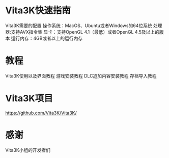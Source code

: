 # Vita3K快速指南
Vita3K需要的配置 
操作系统：MacOS、Ubuntu或者Windows的64位系统
处理器:支持AVX指令集
显卡：支持OpenGL 4.1（最低）或者OpenGL 4.5及以上的版本
运行内存：4GB或者以上的运行内存

# 教程
Vita3K使用以及界面教程
游戏安装教程
DLC追加内容安装教程
存档导入教程

# Vita3K项目
https://github.com/Vita3K/Vita3K/

# 感谢
Vita3K小组的开发者们
